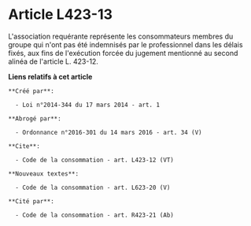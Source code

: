 # Article L423-13

L'association requérante représente les consommateurs membres du groupe qui n'ont pas été indemnisés par le professionnel
dans les délais fixés, aux fins de l'exécution forcée du jugement mentionné au second alinéa de l'article L. 423-12.

**Liens relatifs à cet article**

	**Créé par**:

	  - Loi n°2014-344 du 17 mars 2014 - art. 1

	**Abrogé par**:

	  - Ordonnance n°2016-301 du 14 mars 2016 - art. 34 (V)

	**Cite**:

	  - Code de la consommation - art. L423-12 (VT)

	**Nouveaux textes**:

	  - Code de la consommation - art. L623-20 (V)

	**Cité par**:

	  - Code de la consommation - art. R423-21 (Ab)
